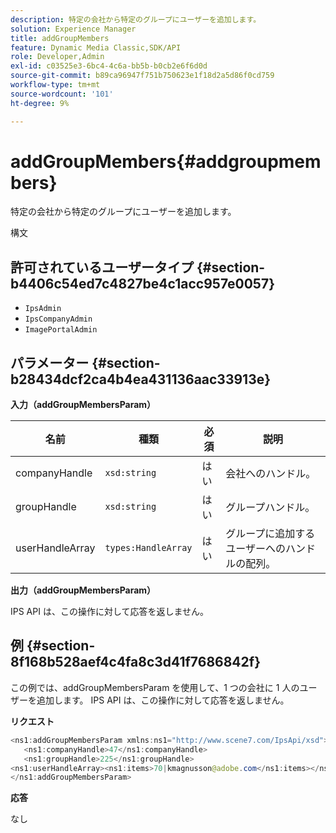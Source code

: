 ```yaml
---
description: 特定の会社から特定のグループにユーザーを追加します。
solution: Experience Manager
title: addGroupMembers
feature: Dynamic Media Classic,SDK/API
role: Developer,Admin
exl-id: c03525e3-6bc4-4c6a-bb5b-b0cb2e6f6d0d
source-git-commit: b89ca96947f751b750623e1f18d2a5d86f0cd759
workflow-type: tm+mt
source-wordcount: '101'
ht-degree: 9%

---
```


# addGroupMembers{#addgroupmembers}

特定の会社から特定のグループにユーザーを追加します。

構文

## 許可されているユーザータイプ {#section-b4406c54ed7c4827be4c1acc957e0057}

* `IpsAdmin`
* `IpsCompanyAdmin`
* `ImagePortalAdmin`

## パラメーター {#section-b28434dcf2ca4b4ea431136aac33913e}

**入力（addGroupMembersParam）**

| 名前 | 種類 | 必須 | 説明 |
|---|---|---|---|
| companyHandle | `xsd:string` | はい | 会社へのハンドル。 |
| groupHandle | `xsd:string` | はい | グループハンドル。 |
| userHandleArray | `types:HandleArray` | はい | グループに追加するユーザーへのハンドルの配列。 |

**出力（addGroupMembersParam）**

IPS API は、この操作に対して応答を返しません。

## 例 {#section-8f168b528aef4c4fa8c3d41f7686842f}

この例では、addGroupMembersParam を使用して、1 つの会社に 1 人のユーザーを追加します。 IPS API は、この操作に対して応答を返しません。

**リクエスト**

```java {.line-numbers}
<ns1:addGroupMembersParam xmlns:ns1="http://www.scene7.com/IpsApi/xsd">
   <ns1:companyHandle>47</ns1:companyHandle>
   <ns1:groupHandle>225</ns1:groupHandle>
<ns1:userHandleArray><ns1:items>70|kmagnusson@adobe.com</ns1:items></ns1:userHandleArray>
</ns1:addGroupMembersParam>
```

**応答**

なし
